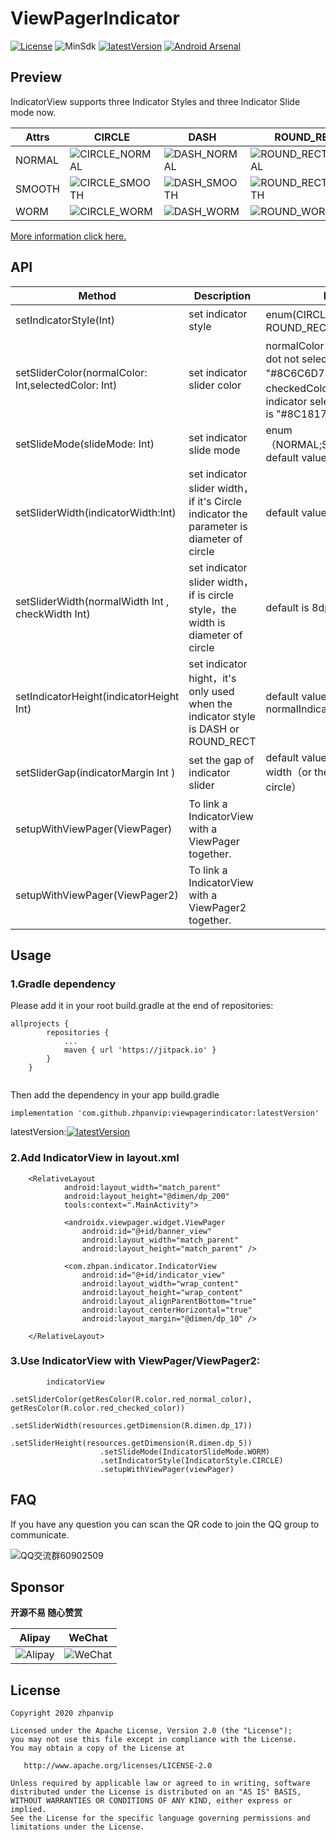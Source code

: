 # ViewPagerIndicator

[![License](https://img.shields.io/badge/License%20-Apache%202-337ab7.svg)](https://www.apache.org/licenses/LICENSE-2.0)
![MinSdk](https://img.shields.io/badge/API-16%2B-brightgreen.svg?style=flat)
[![latestVersion](https://jitpack.io/v/zhpanvip/viewpagerindicator.svg)](https://jitpack.io/#zhpanvip/viewpagerindicator)
[![Android Arsenal](https://img.shields.io/badge/Android%20Arsenal-ViewPagerIndicator-brightgreen.svg?style=flat)](https://android-arsenal.com/details/1/8096)

## Preview

IndicatorView supports three Indicator Styles and three Indicator Slide mode now.


| Attrs | CIRCLE | DASH | ROUND_RECT |
|--|--|--|--|
| NORMAL| ![CIRCLE_NORMAL](https://github.com/zhpanvip/viewpagerindicator/blob/master/image/slide_circle_normal.gif) | ![DASH_NORMAL](https://github.com/zhpanvip/viewpagerindicator/blob/master/image/style_dash_normal.gif) | ![ROUND_RECT_NORMAL](https://github.com/zhpanvip/viewpagerindicator/blob/master/image/style_round_rect_normal.gif) |
| SMOOTH| ![CIRCLE_SMOOTH](https://github.com/zhpanvip/viewpagerindicator/blob/master/image/slide_circle_smooth.gif) | ![DASH_SMOOTH](https://github.com/zhpanvip/viewpagerindicator/blob/master/image/style_dash_smooth.gif) | ![ROUND_RECT_SMOOTH](https://github.com/zhpanvip/viewpagerindicator/blob/master/image/style_round_rect_smooth.gif) |
| WORM| ![CIRCLE_WORM](https://github.com/zhpanvip/viewpagerindicator/blob/master/image/slide_circle_worm.gif) | ![DASH_WORM](https://github.com/zhpanvip/viewpagerindicator/blob/master/image/style_dash_worm.gif) | ![ROUND_WORM](https://github.com/zhpanvip/viewpagerindicator/blob/master/image/style_round_rect_worm.gif) |

[More information click here.](https://github.com/zhpanvip/BannerViewPager/pull/97/files)

## API

| Method | Description | Default |
|--|--|--|
| setIndicatorStyle(Int) | set indicator style | enum(CIRCLE, DASH、ROUND_RECT) default CIRCLE  |
| setSliderColor(normalColor: Int,selectedColor: Int)| set indicator slider color |normalColor：color of indicator dot not selected, default value  "#8C6C6D72"， checkedColor：color of indicator selected default value is "#8C18171C" |
| setSlideMode(slideMode: Int)  | set indicator slide mode | enum（NORMAL;SMOOTH;WORM），default value NORMAL  |
| setSliderWidth(indicatorWidth:Int) | set indicator slider width，if it's Circle indicator the parameter is diameter of circle | default value is 8dp|
| setSliderWidth(normalWidth Int , checkWidth Int) | set indicator slider width，if is circle style，the width is diameter of circle | default is 8dp |
| setIndicatorHeight(indicatorHeight Int) | set indicator hight，it's only used when the indicator style is DASH or ROUND_RECT | default value is normalIndicatorWidth/2 |
| setSliderGap(indicatorMargin Int ) | set the gap of indicator slider| default value is indicator slider width（or the diameter of circle）|
| setupWithViewPager(ViewPager) | To link a IndicatorView with a ViewPager together. |  |
| setupWithViewPager(ViewPager2) | To link a IndicatorView with a ViewPager2 together. |  |


## Usage

### 1.Gradle dependency
   
Please add it in your root build.gradle at the end of repositories:

```
allprojects {
		repositories {
			...
			maven { url 'https://jitpack.io' }
		}
	}
	
```
Then add the dependency in your app build.gradle

```
implementation 'com.github.zhpanvip:viewpagerindicator:latestVersion'

```

latestVersion:[![latestVersion](https://jitpack.io/v/zhpanvip/viewpagerindicator.svg)](https://jitpack.io/#zhpanvip/viewpagerindicator)


### 2.Add IndicatorView in layout.xml

```
    <RelativeLayout
            android:layout_width="match_parent"
            android:layout_height="@dimen/dp_200"
            tools:context=".MainActivity">

            <androidx.viewpager.widget.ViewPager
                android:id="@+id/banner_view"
                android:layout_width="match_parent"
                android:layout_height="match_parent" />

            <com.zhpan.indicator.IndicatorView
                android:id="@+id/indicator_view"
                android:layout_width="wrap_content"
                android:layout_height="wrap_content"
                android:layout_alignParentBottom="true"
                android:layout_centerHorizontal="true"
                android:layout_margin="@dimen/dp_10" />

    </RelativeLayout>
```



### 3.Use IndicatorView with ViewPager/ViewPager2:


```
        indicatorView
                    .setSliderColor(getResColor(R.color.red_normal_color), getResColor(R.color.red_checked_color))
                    .setSliderWidth(resources.getDimension(R.dimen.dp_17))
                    .setSliderHeight(resources.getDimension(R.dimen.dp_5))
                    .setSlideMode(IndicatorSlideMode.WORM)
                    .setIndicatorStyle(IndicatorStyle.CIRCLE)
                    .setupWithViewPager(viewPager)

```

## FAQ

If you have any question you can scan the QR code to join the QQ group to communicate.

 ![QQ交流群60902509](https://github.com/zhpanvip/BannerViewPager/blob/master/image/qq_group.png)


## <span id="Sponsor"> Sponsor </span>

**开源不易 随心赞赏**

| Alipay | WeChat |
|--|--|
| ![Alipay](https://github.com/zhpanvip/viewpagerindicator/blob/master/image/pay_alipay.jpg) |  ![WeChat](https://github.com/zhpanvip/viewpagerindicator/blob/master/image/pay_wechat.png) |


License
-------

    Copyright 2020 zhpanvip

    Licensed under the Apache License, Version 2.0 (the "License");
    you may not use this file except in compliance with the License.
    You may obtain a copy of the License at

       http://www.apache.org/licenses/LICENSE-2.0

    Unless required by applicable law or agreed to in writing, software
    distributed under the License is distributed on an "AS IS" BASIS,
    WITHOUT WARRANTIES OR CONDITIONS OF ANY KIND, either express or implied.
    See the License for the specific language governing permissions and
    limitations under the License.






